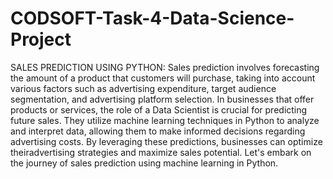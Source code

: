 # CODSOFT-Task-4-Data-Science-Project
SALES PREDICTION USING PYTHON: 
Sales prediction involves forecasting the amount of a product that customers will purchase, taking into account various factors such as advertising expenditure, target audience segmentation, and advertising platform selection.
In businesses that offer products or services, the role of a Data Scientist is crucial for predicting future sales. They utilize machine learning techniques in Python to analyze and interpret data, allowing them to make informed decisions regarding advertising costs. By leveraging these predictions, businesses can optimize theiradvertising strategies and maximize sales potential. Let's embark on the journey of sales prediction using machine learning in Python.

